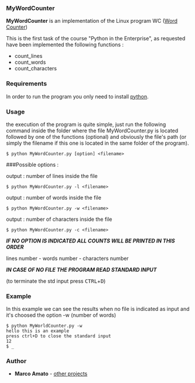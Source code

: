 ### MyWordCounter

**MyWordCounter** is an implementation of the Linux program WC ([Word Counter](https://en.wikipedia.org/wiki/Wc_(Unix))) 

This is the first task of the course "Python in the Enterprise", as requested have been implemented the following functions :

* count_lines
* count_words
* count_characters

### Requirements
In order to run the program you only need to install [python](https://www.python.org/downloads/).

### Usage

the execution of the program is quite simple, just run the following command inside the folder where the file MyWordCounter.py is located followed by one of the functions (optional) and obviously the file's path (or simply the filename if this one is located in the same folder of the program).
  
```shell
$ python MyWordCounter.py [option] <filename>
```

###Possible options :

output : number of lines inside the file

```shell
$ python MyWordCounter.py -l <filename>
```
output : number of words inside the file

```shell
$ python MyWordCounter.py -w <filename>
```
output : number of characters inside the file

```shell
$ python MyWordCounter.py -c <filename>
```

**_IF NO OPTION IS INDICATED ALL COUNTS WILL BE PRINTED IN THIS ORDER_**

lines number - words number - characters number

**_IN CASE OF NO FILE THE PROGRAM READ STANDARD INPUT_**

(to terminate the std input press <kbd>CTRL</kbd>+<kbd>D</kbd>)

### Example

In this example we can see the results when no file is indicated as input and it's choosed the option -w (number of words)
```shell
$ python MyWorldCounter.py -w
hello this is an example
press ctrl+D to close the standard input
12
$ _
```
### Author

* **Marco Amato**  - [other projects](https://github.com/mark91m12)
